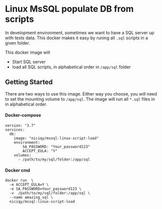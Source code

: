 # Linux MsSQL populate DB from scripts

In development environment, sometimes we want to have a SQL server up with tests data. This docker makes it easy by runing all `.sql` scripts in a given folder.

This docker image will
- Start SQL server
- load all SQL scripts, in alphabetical order in `/app/sql` folder

## Getting Started

There are two ways to use this image. Either way you choose, you will need to set the mounting volume to `/app/sql`. The image will run all `*.sql` files in in alphabetical order.

#### Docker-compose

```
version: "3.7"
services:
  db:
    image: "niciqy/mssql-linux-script-load"
    environment:
        SA_PASSWORD: "Your_password123"
        ACCEPT_EULA: "Y"
    volumes:
      - /path/to/my/sql/folder:/app/sql
```
#### Docker cmd

```
docker run  \
  -e ACCEPT_EULA=Y \
  -e SA_PASSWORD=Your_password123 \
  -v  /path/to/my/sql/folder:/app/sql \
  --name amazing_sql \
  niciqy/mssql-linux-script-load
  ```
